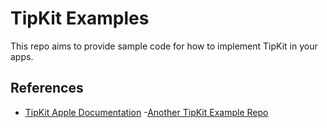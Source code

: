 # TipKit Examples

This repo aims to provide sample code for how to implement TipKit in your apps.

## References

- [TipKit Apple Documentation](https://developer.apple.com/documentation/tipkit/highlightingappfeatureswithtipkit)
-[Another TipKit Example Repo](https://github.com/jordibruin/TipKit-Examples)

